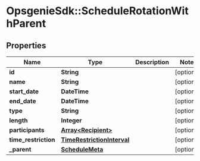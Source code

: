 # OpsgenieSdk::ScheduleRotationWithParent

## Properties
Name | Type | Description | Notes
------------ | ------------- | ------------- | -------------
**id** | **String** |  | [optional] 
**name** | **String** |  | [optional] 
**start_date** | **DateTime** |  | [optional] 
**end_date** | **DateTime** |  | [optional] 
**type** | **String** |  | [optional] 
**length** | **Integer** |  | [optional] 
**participants** | [**Array&lt;Recipient&gt;**](Recipient.md) |  | [optional] 
**time_restriction** | [**TimeRestrictionInterval**](TimeRestrictionInterval.md) |  | [optional] 
**_parent** | [**ScheduleMeta**](ScheduleMeta.md) |  | [optional] 


